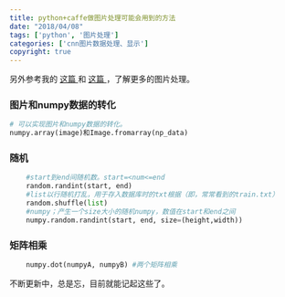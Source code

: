 ```yaml
---
title: python+caffe做图片处理可能会用到的方法
date: "2018/04/08"
tags: ['python', '图片处理']
categories: ['cnn图片数据处理、显示']
copyright: true
---
```

另外参考我的 [ 这篇 ](/2018/04/08/python图片处理Image和skimage的不同) 和 [ 这篇
](/2018/04/08/python的Image和skimage处理图片) ，了解更多的图片处理。
### 图片和numpy数据的转化
```python
# 可以实现图片和numpy数据的转化。
numpy.array(image)和Image.fromarray(np_data)  
```
### 随机
```python
    #start到end间随机数。start=<num<=end
    random.randint(start, end)
    #list以行随机打乱，用于存入数据库时的txt根据（即，常常看到的train.txt）
    random.shuffle(list)
    #numpy；产生一个size大小的随机numpy，数值在start和end之间
    numpy.random.randint(start, end, size=(height,width))
```
### 矩阵相乘
```python
    numpy.dot(numpyA, numpyB) #两个矩阵相乘
```
不断更新中，总是忘，目前就能记起这些了。  

